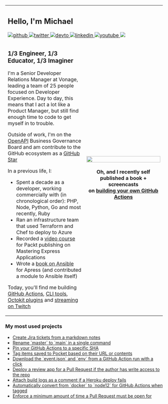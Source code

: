 <table>
<tr><td colspan="2">
<h2>Hello, I'm Michael </h2> 
  
<a href="https://github.com/mheap" target="_blank">
  <img src=https://img.shields.io/badge/github-%2324292e.svg?&style=for-the-badge&logo=github&logoColor=white alt=github style="margin-bottom: 5px;" />
</a>
<a href="https://twitter.com/mheap" target="_blank">
  <img src=https://img.shields.io/badge/twitter-%2300acee.svg?&style=for-the-badge&logo=twitter&logoColor=white alt=twitter style="margin-bottom: 5px;" />
</a>
<a href="https://dev.to/mheap" target="_blank">
  <img src=https://img.shields.io/badge/dev.to-%2308090A.svg?&style=for-the-badge&logo=dev.to&logoColor=white alt=devto style="margin-bottom: 5px;" />
</a>
<a href="https://linkedin.com/in/mheap" target="_blank">
  <img src=https://img.shields.io/badge/linkedin-%231E77B5.svg?&style=for-the-badge&logo=linkedin&logoColor=white alt=linkedin style="margin-bottom: 5px;" />
</a>
<a href="https://www.youtube.com/channel/UCOVosnO3W58YYJH4pH8tc4g" target="_blank">
  <img src=https://img.shields.io/badge/youtube-%23EE4831.svg?&style=for-the-badge&logo=youtube&logoColor=white alt=youtube style="margin-bottom: 5px;" />
</a>  
<a href="https://www.twitch.tv/buildwithmheap" target="_blank">
	<img src="https://img.shields.io/badge/twitch%20-%239146FF.svg?&style=for-the-badge&logo=Twitch&logoColor=white"/>
</a>  
</td></tr>



<tr>
<td width="50%">
<h3>1/3 Engineer, 1/3 Educator, 1/3 Imaginer</h3>

I'm a Senior Developer Relations Manager at Vonage, leading a team of 25 people focused on Developer Experience. Day to day, this means that I act a lot like a Product Manager, but still find enough time to code to get myself in to trouble.

Outside of work, I'm on the [OpenAPI](https://www.openapis.org/) Business Governance Board and am contribute to the GitHub ecosystem as a [GitHub Star](https://stars.github.com/profiles/mheap/)

In a previous life, I:

* Spent a decade as a developer, working commercially with (in chronological order): PHP, Node, Python, Go and most recently, Ruby
* Ran an infrastructure team that used Terraform and Chef to deploy to Azure
* Recorded a [video course](https://www.packtpub.com/product/mastering-express-web-application-development-video/9781783554317) for Packt publishing on Mastering Express Applications
* Wrote a [book on Ansible](https://www.apress.com/gp/book/9781484216606) for Apress (and contributed a module to Ansible itself)

Today, you'll find me building [GitHub Actions](https://github.com/search?q=topic%3Agithub-action+user%3Amheap&type=source), [CLI tools](https://github.com/search?q=topic%3Acli+user%3Amheap&type=source), [Octokit plugins](https://github.com/search?q=topic%3Aoctokit-plugin+user%3Amheap&type=source) and [streaming on Twitch](https://www.twitch.tv/buildwithmheap)

</td>

<td style="border:0" width="50%">
<div align="center">
<a href="https://actionsbook.com?utm_source=github&utm_campaign=readme">
<img src="https://actionsbook.com/static/d18a1e980e7a395903a0d95d0b072b96/630fb/book.png" align="center" style="width: 100%" />
</a>
<br />
<br />
<strong>Oh, and I recently self published a book + screencasts<br />on <a target="_blank" href="https://actionsbook.com?utm_source=github&utm_campaign=readme">building your own GitHub Actions</a></strong>
</div>  
</td>
</tr>
</table>

	
<h3>My most used projects</h3>

<ul>
  <li><a href="https://github.com/mheap/markdown-to-jira">Create Jira tickets from a markdown notes</a></li>
  <li><a href="https://github.com/mheap/github-default-branch">Rename `master` to `main` in a single command</a></li>
  <li><a href="https://github.com/mheap/pin-github-action">Pin your GitHub Actions to a specific SHA</a></li>
  <li><a href="https://github.com/mheap/pocket-tagger-cli">Tag items saved to Pocket based on their URL or contents</a></li>	
  <li><a href="https://github.com/mheap/debug-artifact">Download the `event.json` and `env` from a GitHub Action run with a click</a></li>	
  <li><a href="https://github.com/mheap/github-action-pr-heroku-review-app">Deploy a review app for a Pull Request if the author has write access to the repo</a>   <li><a href="https://github.com/mheap/github-action-heroku-logs">Attach build logs as a comment if a Heroku deploy fails</a>  
  <li><a href="https://github.com/mheap/github-action-auto-compile-node">Automatically convert from `docker` to `node12` for GitHub Actions when tagged</a></li>
  <li><a href="https://github.com/mheap/github-action-hold-your-horses">Enforce a minimum amount of time a Pull Request must be open for</a></li>	
</ul>
